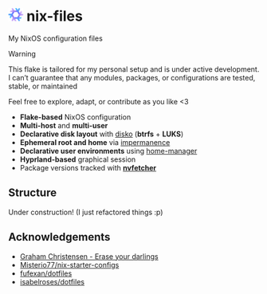 # <img src="https://raw.githubusercontent.com/Different-Name/nix-files/master/assets/nixoscolorful.svg" height="26px" style="height: 26px;"> nix-files

My NixOS configuration files

> [!WARNING]
> This flake is tailored for my personal setup and is under active development. I can’t guarantee that any modules, packages, or configurations are tested, stable, or maintained
>
> Feel free to explore, adapt, or contribute as you like <3

- **Flake-based** NixOS configuration
- **Multi-host** and **multi-user**
- **Declarative disk layout** with [disko](https://github.com/nix-community/disko) (**btrfs** + **LUKS**)
- **Ephemeral root and home** via [impermanence](https://github.com/nix-community/impermanence)
- **Declarative user environments** using [home-manager](https://github.com/nix-community/home-manager)
- **Hyprland-based** graphical session
- Package versions tracked with **[nvfetcher](https://github.com/berberman/nvfetcher)**

## Structure

Under construction! (I just refactored things :p)

## Acknowledgements

- [Graham Christensen - Erase your darlings](https://grahamc.com/blog/erase-your-darlings/)
- [Misterio77/nix-starter-configs](https://github.com/Misterio77/nix-starter-configs)
- [fufexan/dotfiles](https://github.com/fufexan/dotfiles)
- [isabelroses/dotfiles](https://github.com/isabelroses/dotfiles)
